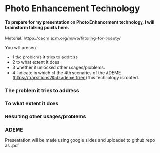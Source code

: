 # Photo Enhancement Technology 
#### To prepare for my presentation on Photo Enhancement technology, I will brainstorm talking points here.

Material: https://cacm.acm.org/news/filtering-for-beauty/

You will present 
- 1 the problems it tries to address
- 2 to what extent it does
- 3 whether it unlocked other usages/problems. 
- 4 Indicate in which of the 4th scenarios of the ADEME (https://transitions2050.ademe.fr/en) this technology is rooted.

### The problem it tries to address

### To what extent it does

### Resulting other usages/problems

### ADEME 

Presentation will be made using google slides and uploaded to github repo as .pdf 